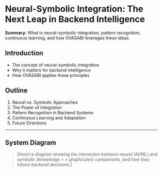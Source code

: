 # Neural-Symbolic Integration: The Next Leap in Backend Intelligence

**Summary:** What is neural-symbolic integration, pattern recognition, continuous learning, and how
OVASABI leverages these ideas.

## Introduction

- The concept of neural-symbolic integration
- Why it matters for backend intelligence
- How OVASABI applies these principles

## Outline

1. Neural vs. Symbolic Approaches
2. The Power of Integration
3. Pattern Recognition in Backend Systems
4. Continuous Learning and Adaptation
5. Future Directions

---

## System Diagram

> _[Insert a diagram showing the interaction between neural (AI/ML) and symbolic (knowledge > >
> graph/rules) components, and how they inform backend decisions.]_
